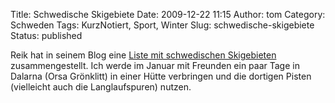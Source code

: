 Title: Schwedische Skigebiete
Date: 2009-12-22 11:15
Author: tom
Category: Schweden
Tags: KurzNotiert, Sport, Winter
Slug: schwedische-skigebiete
Status: published

Reik hat in seinem Blog eine [Liste mit schwedischen
Skigebieten](http://aufnachschweden.blogspot.com/2009/12/skifahren-in-schweden.html)
zusammengestellt. Ich werde im Januar mit Freunden ein paar Tage in
Dalarna (Orsa Grönklitt) in einer Hütte verbringen und die dortigen
Pisten (vielleicht auch die Langlaufspuren) nutzen.

